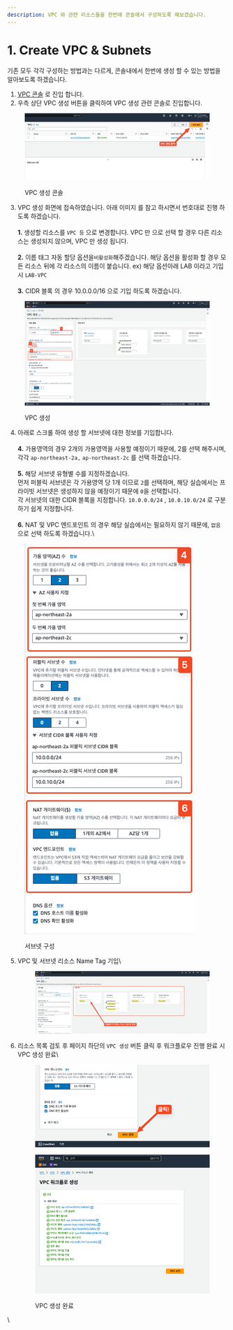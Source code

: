```yaml
---
description: VPC 와 관련 리소스들을 한번에 콘솔에서 구성하도록 해보겠습니다.
---
```


# 1. Create VPC & Subnets



기존 모두 각각 구성하는 방법과는 다르게, 콘솔내에서 한번에 생성 할 수 있는 방법을 알아보도록 하겠습니다.



1. [VPC 콘솔](https://ap-northeast-2.console.aws.amazon.com/vpcconsole/home?region=ap-northeast-2#vpcs:) 로 진입 합니다.
2. 우측 상단 VPC 생성 버튼을 클릭하여 VPC 생성 관련 콘솔로 진입합니다.

<figure><img src="../.gitbook/assets/image (1).png" alt=""><figcaption><p>VPC 생성 콘솔</p></figcaption></figure>

3. VPC 생성 화면에 접속하였습니다. 아래 이미지 를 참고 하시면서 번호대로 진행 하도록 하겠습니다.\
   \
   **1.** 생성할 리소스를 `VPC 등` 으로 변경합니다. VPC 만 으로 선택 할 경우 다른 리소스는 생성되지 않으며, VPC 만 생성 됩니다.\
   \
   **2.** 이름 태그 자동 할당 옵션을`비활성화`해주겠습니다. 해당 옵션을 활성화 할 경우 모든 리소스 뒤에 각 리소스의 이름이 붙습니다. ex) 해당 옵션아래 LAB 이라고 기입 시 `LAB-VPC` \
   \
   **3.** CIDR 블록 의 경우 10.0.0.0/16 으로 기입 하도록 하겠습니다.

<figure><img src="../.gitbook/assets/image (2).png" alt=""><figcaption><p>VPC 생성</p></figcaption></figure>



4. 아래로 스크롤 하여 생성 할 서브넷에 대한 정보를 기입합니다.\
   \
   **4.** 가용영역의 경우 2개의 가용영역을 사용할 예정이기 때문에, 2를 선택 해주시며,\
   각각 `ap-northeast-2a,` `ap-northeast-2c` 를 선택 하겠습니다.\
   \
   **5.** 해당 서브넷 유형별 수를 지정하겠습니다.\
   먼저 퍼블릭 서브넷은 각 가용영역 당 1개 이므로  `2`를 선택하며, 해당 실습에서는 프라이빗 서브넷은 생성하지 않을 예정이기 때문에 `0`을 선택합니다.\
   각 서브넷의 대한 CIDR 블록을 지정합니다. `10.0.0.0/24` , `10.0.10.0/24` 로 구분하기 쉽게 지정합니다.\
   \
   **6.** NAT 및 VPC 엔드포인트 의 경우 해당 실습에서는 필요하지 않기 때문에, `없음` 으로 선택 하도록 하겠습니다.\


<figure><img src="../.gitbook/assets/image (3).png" alt=""><figcaption><p>서브넷 구성</p></figcaption></figure>

5.  VPC 및 서브넷 리소스 Name Tag 기입\


    <figure><img src="../.gitbook/assets/image (5).png" alt=""><figcaption></figcaption></figure>
6.  리소스 목록 검토 후 페이지 하단의 `VPC 생성` 버튼 클릭 후 워크플로우 진행 완료 시 VPC 생성 완료\


    <figure><img src="../.gitbook/assets/image (6).png" alt=""><figcaption></figcaption></figure>

    <figure><img src="../.gitbook/assets/image (7).png" alt=""><figcaption><p>VPC 생성 완료</p></figcaption></figure>

\

